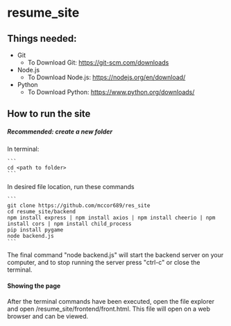 # resume_site

## Things needed:
- Git
    - To Download Git: https://git-scm.com/downloads
- Node.js
    - To Download Node.js: https://nodejs.org/en/download/
- Python
    - To Download Python: https://www.python.org/downloads/

## How to run the site

##### Recommended: create a new folder
In terminal:

    ```
    cd <path to folder>
    ```

In desired file location, run these commands

    ```
    git clone https://github.com/mccor689/res_site
    cd resume_site/backend
    npm install express | npm install axios | npm install cheerio | npm install cors | npm install child_process
    pip install pygame
    node backend.js
    ```
    
The final command "node backend.js" will start the backend server on your computer, and to stop running the server press "ctrl-c" or close the terminal.

#### Showing the page

After the terminal commands have been executed, open the file explorer and open /resume_site/frontend/front.html.  This file will open on a web browser and can be viewed.
